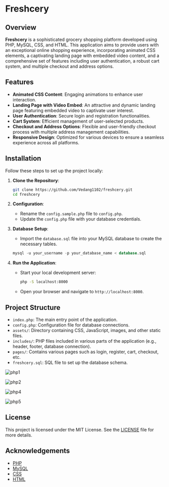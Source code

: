 # Freshcery

## Overview

**Freshcery** is a sophisticated grocery shopping platform developed using PHP, MySQL, CSS, and HTML. This application aims to provide users with an exceptional online shopping experience, incorporating animated CSS elements, a captivating landing page with embedded video content, and a comprehensive set of features including user authentication, a robust cart system, and multiple checkout and address options.

## Features

- **Animated CSS Content**: Engaging animations to enhance user interaction.
- **Landing Page with Video Embed**: An attractive and dynamic landing page featuring embedded video to captivate user interest.
- **User Authentication**: Secure login and registration functionalities.
- **Cart System**: Efficient management of user-selected products.
- **Checkout and Address Options**: Flexible and user-friendly checkout process with multiple address management capabilities.
- **Responsive Design**: Optimized for various devices to ensure a seamless experience across all platforms.

## Installation

Follow these steps to set up the project locally:

1. **Clone the Repository**:
   ```bash
   git clone https://github.com/Vedang1102/freshcery.git
   cd freshcery
   ```

2. **Configuration**:
   - Rename the `config.sample.php` file to `config.php`.
   - Update the `config.php` file with your database credentials.

3. **Database Setup**:
   - Import the `database.sql` file into your MySQL database to create the necessary tables.
   ```sql
   mysql -u your_username -p your_database_name < database.sql
   ```

4. **Run the Application**:
   - Start your local development server:
     ```bash
     php -S localhost:8000
     ```
   - Open your browser and navigate to `http://localhost:8000`.

## Project Structure

- `index.php`: The main entry point of the application.
- `config.php`: Configuration file for database connections.
- `assets/`: Directory containing CSS, JavaScript, images, and other static files.
- `includes/`: PHP files included in various parts of the application (e.g., header, footer, database connection).
- `pages/`: Contains various pages such as login, register, cart, checkout, etc.
- `freshcery.sql`: SQL file to set up the database schema.

![php1](https://github.com/Vedang1102/freshcery/assets/58174308/9215e9f4-b6e5-4f1a-a5f7-5f73dc900ec7)

![php2](https://github.com/Vedang1102/freshcery/assets/58174308/34205dda-5c3a-49d9-b0f6-1b84876131e3)

![php4](https://github.com/Vedang1102/freshcery/assets/58174308/d15e0785-8ac0-449e-b876-416e3fa52469)

![php5](https://github.com/Vedang1102/freshcery/assets/58174308/4a72c5eb-2d5c-4a04-8bcc-4a07ddd1342e)


## License

This project is licensed under the MIT License. See the [LICENSE](LICENSE) file for more details.

## Acknowledgements

- [PHP](https://www.php.net/)
- [MySQL](https://www.mysql.com/)
- [CSS](https://www.w3.org/Style/CSS/Overview.en.html)
- [HTML](https://html.spec.whatwg.org/)
